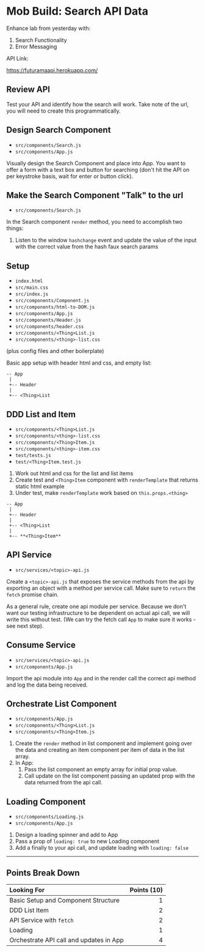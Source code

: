 # Mob Build: Search API Data

Enhance lab from yesterday with:
1. Search Functionality
1. Error Messaging

API Link:

https://futuramaapi.herokuapp.com/


## Review API

Test your API and identify how the search will work. Take note of
the url, you will need to create this programmatically.

## Design Search Component

- `src/components/Search.js`
- `src/components/App.js`

Visually design the Search Component and place into App. You want to offer a form with a text box and button for searching (don't hit the 
API on per keystroke basis, wait for enter or button click).

## Make the Search Component "Talk" to the url

- `src/components/Search.js`

In the Search component `render` method, you need to accomplish two things:

1. Listen to the window `hashchange` event and update the value of the input with the correct value from the hash faux search params

## Setup

- `index.html`
- `src/main.css`
- `src/index.js`
- `src/components/Component.js`
- `src/components/html-to-DOM.js`
- `src/components/App.js`
- `src/components/Header.js`
- `src/components/header.css`
- `src/components/<Thing>List.js`
- `src/components/<thing>-list.css`

(plus config files and other boilerplate)

Basic app setup with header html and css, and empty list:

```
-- App
 |
 +-- Header
 |
 +-- <Thing>List
```

## DDD List and Item

- `src/components/<Thing>List.js`
- `src/components/<thing>-list.css`
- `src/components/<Thing>Item.js`
- `src/components/<thing>-item.css`
- `test/tests.js`
- `test/<Thing>Item.test.js`

1. Work out html and css for the list and list items
1. Create test and `<Thing>Item` component with `renderTemplate` that returns static html example
1. Under test, make `renderTemplate` work based on `this.props.<thing>`

```
-- App
 |
 +-- Header
 |
 +-- <Thing>List
 |
 +-- **<Thing>Item**

```

## API Service

- `src/services/<topic>-api.js`

Create a `<topic>-api.js` that exposes the service methods from the api by exporting an
object with a method per service call. Make sure to `return` the `fetch` promise chain.

As a general rule, create one api module per service. Because we don't want our testing infrastructure to be dependent on actual api call, we will write this without test. (We can try the fetch call `App` to make sure it works - see next step).

## Consume Service

- `src/services/<topic>-api.js`
- `src/components/App.js`

Import the api module into `App` and in the render call the correct api method and log
the data being received.

## Orchestrate List Component

- `src/components/App.js`
- `src/components/<Thing>List.js`
- `src/components/<Thing>Item.js`

1. Create the `render` method in list component and implement
going over the data and creating an item component per item of data
in the list array.
1. In App:
    1. Pass the list component an empty array for initial prop value.
    1. Call update on the list component passing an updated prop with 
    the data returned from the api call.

## Loading Component

- `src/components/Loading.js`
- `src/components/App.js`

1. Design a loading spinner and add to App
1. Pass a prop of `loading: true` to new Loading component
1. Add a finally to your api call, and update loading with `loading: false`

---

## Points Break Down

Looking For | Points (10)
:--|--:
Basic Setup and Component Structure  | 1 
DDD List Item | 2
API Service with `fetch` | 2
Loading | 1
Orchestrate API call and updates in App | 4
